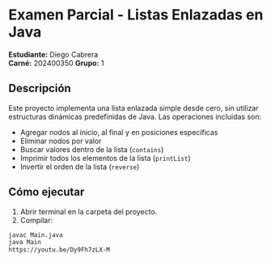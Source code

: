 # Examen Parcial - Listas Enlazadas en Java

**Estudiante:** Diego Cabrera  
**Carné:** 202400350
**Grupo:** 1

## Descripción

Este proyecto implementa una lista enlazada simple desde cero, sin utilizar estructuras dinámicas predefinidas de Java. Las operaciones incluidas son:

- Agregar nodos al inicio, al final y en posiciones específicas
- Eliminar nodos por valor
- Buscar valores dentro de la lista (`contains`)
- Imprimir todos los elementos de la lista (`printList`)
- Invertir el orden de la lista (`reverse`)

## Cómo ejecutar

1. Abrir terminal en la carpeta del proyecto.
2. Compilar:
```bash
javac Main.java
java Main
https://youtu.be/Dy9Fh7zLX-M
